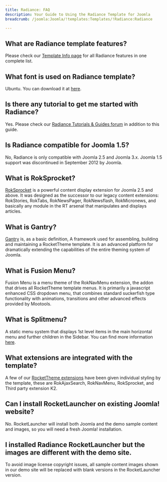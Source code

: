 ```yaml
---
title: Radiance: FAQ
description: Your Guide to Using the Radiance Template for Joomla
breadcrumb: /joomla:Joomla/!templates:Templates/!Radiance:Radiance

---
```


What are Radiance template features?
-----
Please check our [Template Info page][features] for all Radiance features in one complete list.

What font is used on Radiance template?
-----
Ubuntu. You can download it at [here][font].

Is there any tutorial to get me started with Radiance?
-----
Yes. Please check our [Radiance Tutorials & Guides forum][forum] in addition to this guide.

Is Radiance compatible for Joomla 1.5?
-----
No, Radiance is only compatible with Joomla 2.5 and Joomla 3.x. Joomla 1.5 support was discontinued in September 2012 by Joomla.

What is RokSprocket?
-----
[RokSprocket][roksprocket] is a powerful content display extension for Joomla 2.5 and above. It was designed as the successor to our legacy content extensions: RokStories, RokTabs, RokNewsPager, RokNewsflash, RokMicronews, and basically any module in the RT arsenal that manipulates and displays articles.

What is Gantry?
-----
[Gantry][gantry] is, as a basic definition, A framework used for assembling, building and maintaining a RocketTheme template. It is an advanced platform for dramatically extending the capabilities of the entire theming system of Joomla.

What is Fusion Menu?
-----
Fusion Menu is a menu theme of the RokNavMenu extension, the addon that drives all RocketTheme template menus. It is primarily a javascript enhanced CSS dropdown menu, that combines standard suckerfish type functionality with animations, transitions and other advanced effects provided by Mootools.

What is Splitmenu?
-----
A static menu system that displays 1st level items in the main horizontal menu and further children in the Sidebar. You can find more information [here][splitmenu].

What extensions are integrated with the template?
-----
A few of our [RocketTheme extensions][extensions] have been given individual styling by the template, these are RokAjaxSearch, RokNavMenu, RokSprocket, and Third party extension K2.

Can I install RocketLauncher on existing Joomla! website?
-----
No. RocketLauncher will install both Joomla and the demo sample content and images, so you will need a fresh Joomla! installation.

I installed Radiance RocketLauncher but the images are different with the demo site.
-----
To avoid image license copyright issues, all sample content images shown in our demo site will be replaced with blank versions in the RocketLauncher version.

[gantry]: http://gantry-framework.org/
[features]: http://demo.rockettheme.com/joomla/Radiance/features
[font]: http://www.fontsquirrel.com/fonts/ubuntu
[forum]: http://www.rockettheme.com/forum/index.php?f=575&rb_v=viewforum
[roksprocket]: http://www.rockettheme.com/joomla/extensions/roksprocket
[dropdown]: http://demo.rockettheme.com/joomla/Radiance/features/menu-options
[splitmenu]: http://demo.rockettheme.com/joomla/Radiance/features/menu-options
[extensions]: http://demo.rockettheme.com/joomla/Radiance/features/extensions